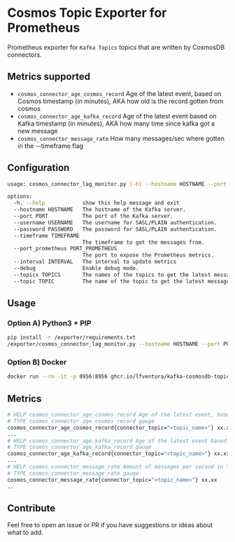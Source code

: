 # Cosmos Topic Exporter for Prometheus

Prometheus exporter for `Kafka Topics` topics that are written by CosmosDB connectors.

## Metrics supported

- `cosmos_connector_age_cosmos_record` Age of the latest event, based on Cosmos timestamp (in minutes), AKA how old is the record gotten from cosmos
- `cosmos_connector_age_kafka_record` Age of the latest event based on Kafka timestamp (in minutes), AKA how many time since kafka got a new message
- `cosmos_connector_message_rate` How many messages/sec where gotten in the --timeframe flag

## Configuration

```sh
usage: cosmos_connector_lag_monitor.py [-h] --hostname HOSTNAME --port PORT --username USERNAME --password PASSWORD --timeframe TIMEFRAME --port_prometheus PORT_PROMETHEUS --interval INTERVAL [--debug] (--topics TOPICS | --topic TOPIC)

options:
  -h, --help            show this help message and exit
  --hostname HOSTNAME   The hostname of the Kafka server.
  --port PORT           The port of the Kafka server.
  --username USERNAME   The username for SASL/PLAIN authentication.
  --password PASSWORD   The password for SASL/PLAIN authentication.
  --timeframe TIMEFRAME
                        The timeframe to get the messages from.
  --port_prometheus PORT_PROMETHEUS
                        The port to expose the Prometheus metrics.
  --interval INTERVAL   The interval to update metrics
  --debug               Enable debug mode.
  --topics TOPICS       The names of the topics to get the latest message from. (Comma separated, Cant be used multiple times)
  --topic TOPIC         The name of the topic to get the latest message from. (Can be used multiple times)
```

## Usage

### Option A) Python3 + PIP

```sh
pip install -r /exporter/requirements.txt
/exporter/cosmos_connector_lag_monitor.py --hostname HOSTNAME --port PORT --username USERNAME --password PASSWORD --topics TOPICS --timeframe 60 --port_prometheus PORT_PROMETHEUS --interval 300
```

### Option B) Docker

```sh
docker run --rm -it -p 8956:8956 ghcr.io/lfventura/kafka-cosmosdb-topic-ts-exporter:latest /app/cosmos_connector_lag_monitor.py --hostname HOSTNAME --port PORT --username USERNAME --password PASSWORD --topics TOPICS --timeframe 60 --port_prometheus PORT_PROMETHEUS --interval 300
```

## Metrics

```sh
# HELP cosmos_connector_age_cosmos_record Age of the latest event, based on Cosmos timestamp (in minutes), AKA how old is the record gotten from cosmos
# TYPE cosmos_connector_age_cosmos_record gauge
cosmos_connector_age_cosmos_record{connector_topic="<topic_name>"} xx.xx
...
# HELP cosmos_connector_age_kafka_record Age of the latest event based on Kafka timestamp (in minutes), AKA how many time since kafka got a new message
# TYPE cosmos_connector_age_kafka_record gauge
cosmos_connector_age_kafka_record{connector_topic="<topic_name>"} xx.xx
...
# HELP cosmos_connector_message_rate Amount of messages per second in Topic
# TYPE cosmos_connector_message_rate gauge
cosmos_connector_message_rate{connector_topic="<topic_name>"} xx.xx
..
```

## Contribute

Feel free to open an issue or PR if you have suggestions or ideas about what to add.
